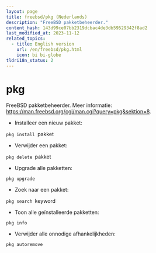 ```yaml
---
layout: page
title: freebsd/pkg (Nederlands)
description: "FreeBSD pakketbeheerder."
content_hash: 143d99ce07bb2319dcbac4de3db59529342f8ad2
last_modified_at: 2023-11-12
related_topics:
  - title: English version
    url: /en/freebsd/pkg.html
    icon: bi bi-globe
tldri18n_status: 2
---
```

# pkg

FreeBSD pakketbeheerder.
Meer informatie: <https://man.freebsd.org/cgi/man.cgi?query=pkg&sektion=8>.

- Installeer een nieuw pakket:

`pkg install `<span class="tldr-var badge badge-pill bg-dark-lm bg-white-dm text-white-lm text-dark-dm font-weight-bold">pakket</span>

- Verwijder een pakket:

`pkg delete `<span class="tldr-var badge badge-pill bg-dark-lm bg-white-dm text-white-lm text-dark-dm font-weight-bold">pakket</span>

- Upgrade alle pakketten:

`pkg upgrade`

- Zoek naar een pakket:

`pkg search `<span class="tldr-var badge badge-pill bg-dark-lm bg-white-dm text-white-lm text-dark-dm font-weight-bold">keyword</span>

- Toon alle geïnstalleerde pakketten:

`pkg info`

- Verwijder alle onnodige afhankelijkheden:

`pkg autoremove`
